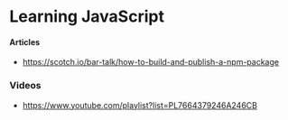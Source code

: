 # Learning JavaScript

#### Articles

- https://scotch.io/bar-talk/how-to-build-and-publish-a-npm-package

### Videos

- https://www.youtube.com/playlist?list=PL7664379246A246CB
